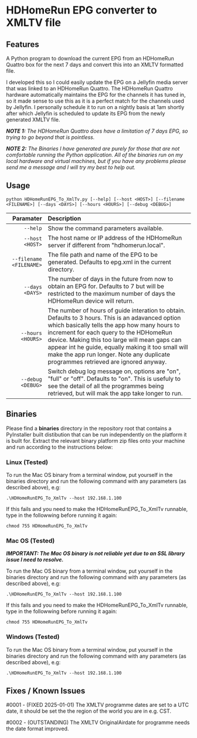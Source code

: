 # HDHomeRun EPG converter to XMLTV file

## Features

A Python program to download the current EPG from an HDHomeRun Quattro box for the next 7 days and convert this into an XMLTV formatted file.

I developed this so I could easily update the EPG on a Jellyfin media server that was linked to an HDHomeRun Quattro.  The HDHomeRun Quattro hardware automatically maintains the EPG for the channels it has tuned in, so it made sense to use this as it is a perfect match for the channels used by Jellyfin.  I personally schedule it to run on a nightly basis at 1am shortly after which Jellyfin is scheduled to update its EPG from the newly generated XMLTV file.

<i><b>NOTE 1:</b> The HDHomeRun Quattro does have a limitation of 7 days EPG, so trying to go beyond that is pointless.</i>

<i><b>NOTE 2:</b> The Binaries I have generated are purely for those that are not comfortable running the Python application.  All of the binaries run on my local hardware and virtual machines, but if you have any problems please send me a message and I will try my best to help out.</i>

## Usage

```
python HDHomeRunEPG_To_XmlTv.py [--help] [--host <HOST>] [--filename <FILENAME>] [--days <DAYS>] [--hours <HOURS>] [--debug <DEBUG>]
```

|      Paramater | Description     |
| -------------: | :-------------- |
| `--help`  | Show the command parameters available. |
| `--host <HOST>`  | The host name or IP address of the HDHomeRun server if different from "hdhomerun.local". |
| `--filename <FILENAME>` | The file path and name of the EPG to be generated. Defaults to epg.xml in the current directory. |
| `--days <DAYS>` | The number of days in the future from now to obtain an EPG for. Defaults to 7 but will be restricted to the maximum number of days the HDHomeRun device will return. |
| `--hours <HOURS>` | The number of hours of guide interation to obtain. Defaults to 3 hours. This is an adavanced option which basically tells the app how many hours to increment for each query to the HDHomeRun device.  Making this too large will mean gaps can appear int he guide, equally making it too small will make the app run longer. Note any duplicate programmes retrieved are ignored anyway. |
| `--debug <DEBUG>` | Switch debug log message on, options are "on", "full" or "off". Defaults to "on". This is usefuly to see the detail of all the programmes being retrieved, but will mak the app take longer to run. |

## Binaries

Please find a <b>binaries</b> directory in the repository root that contains a PyInstaller built distibution that can be run independently on the platform it is built for.  Extract the relevant binary platform zip files onto your machine and run according to the instructions below:

### Linux (Tested)

To run the Mac OS binary from a terminal window, put yourself in the binaries directory and run the following command with any parameters (as described above), e.g:

```
.\HDHomeRunEPG_To_XmlTv --host 192.168.1.100
```

If this fails and you need to make the HDHomeRunEPG_To_XmlTv runnable, type in the followwing before running it again:

```
chmod 755 HDHomeRunEPG_To_XmlTv
```

### Mac OS (Tested)

<i><b>IMPORTANT: The Mac OS binary is not reliable yet due to an SSL library issue I need to resolve.</b></i>

To run the Mac OS binary from a terminal window, put yourself in the binaries directory and run the following command with any parameters (as described above), e.g:

```
.\HDHomeRunEPG_To_XmlTv --host 192.168.1.100
```

If this fails and you need to make the HDHomeRunEPG_To_XmlTv runnable, type in the followwing before running it again:

```
chmod 755 HDHomeRunEPG_To_XmlTv
```

### Windows (Tested)

To run the Mac OS binary from a terminal window, put yourself in the binaries directory and run the following command with any parameters (as described above), e.g:

```
.\HDHomeRunEPG_To_XmlTv --host 192.168.1.100
```

## Fixes / Known Issues

#0001 - (FIXED 2025-01-01) The XMLTV programme dates are set to a UTC date, it should be set the the region of the world you are in e.g. CST.

#0002 - (OUTSTANDING) The XMLTV OriginalAirdate for programme needs the date format improved.
